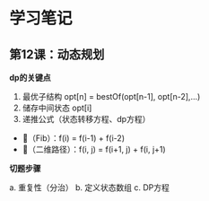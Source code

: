 # 学习笔记

## 第12课：动态规划

**dp的关键点**

1. 最优子结构 opt[n] = bestOf(opt[n-1], opt[n-2],...)
2. 储存中间状态 opt[i]
3. 递推公式（状态转移方程、dp方程）
  + 🌰（Fib）：f(i) = f(i-1) + f(i-2)
  + 🌰（二维路径）：f(i, j) = f(i+1, j) + f(i, j+1)

**切题步骤**

a. 重复性（分治）
b. 定义状态数组
c. DP方程
